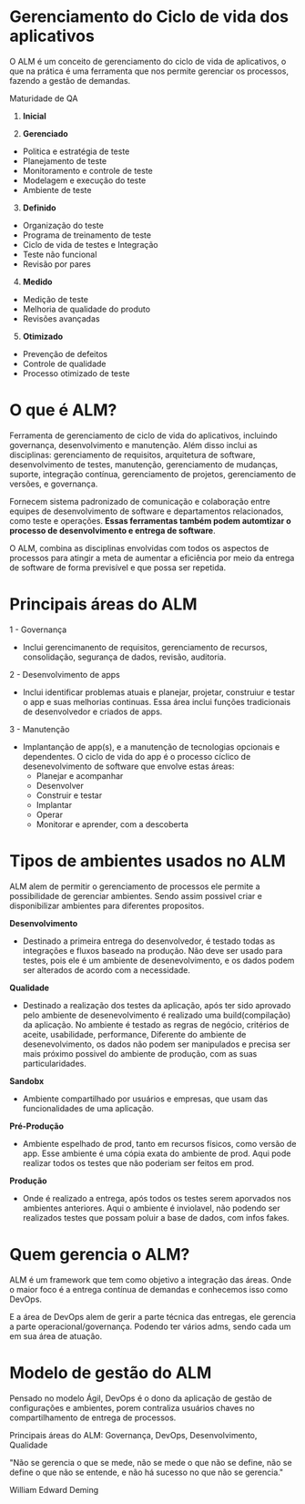 # Gerenciamento do Ciclo de vida dos aplicativos

O ALM é um conceito de gerenciamento do ciclo de vida de aplicativos, o que na prática é uma ferramenta que nos permite gerenciar os processos, fazendo a gestão de demandas.

Maturidade de QA

1) **Inicial**

2) **Gerenciado**
  
  <ul>
    <li> Politica e estratégia de teste
    <li> Planejamento de teste
    <li> Monitoramento e controle de teste
    <li> Modelagem e execução do teste
    <li> Ambiente de teste
  </ul>

3) **Definido**

 <ul>
    <li> Organização do teste
    <li> Programa de treinamento de teste
    <li> Ciclo de vida de testes e Integração
    <li> Teste não funcional
    <li> Revisão por pares
  </ul>

4) **Medido**

 <ul>
    <li> Medição de teste
    <li> Melhoria de qualidade do produto
    <li> Revisões avançadas
  </ul>

5) **Otimizado**

 <ul>
    <li> Prevenção de defeitos
    <li> Controle de qualidade
    <li> Processo otimizado de teste
  </ul>

# O que é ALM?

Ferramenta de gerenciamento de ciclo de vida do aplicativos, incluindo governança, desenvolvimento e manutenção. Além disso inclui as disciplinas: gerenciamento de requisitos, arquitetura de software, desenvolvimento de testes, manutenção, gerenciamento de mudanças, suporte, integração contínua, gerenciamento de projetos, gerenciamento de versões, e governança.

Fornecem sistema padronizado de comunicação e colaboração entre equipes de desenvolvimento de software e departamentos relacionados, como teste e operações. **Essas ferramentas também podem automtizar o processo de desenvolvimento e entrega de software**.

O ALM, combina as disciplinas envolvidas com todos os aspectos de processos para atingir a meta de aumentar a eficiência por meio da entrega de software de forma previsível e que possa ser repetida.

# Principais áreas do ALM

1 - Governança
  - Inclui gerencimanento de requisitos, gerenciamento de recursos, consolidação, segurança de dados, revisão, auditoria.

2 - Desenvolvimento de apps
  - Inclui identificar problemas atuais e planejar, projetar, construiur e testar o app e suas melhorias continuas. Essa área inclui funções tradicionais de desenvolvedor e criados de apps.

3 - Manutenção
  - Implantanção de app(s), e a manutenção de tecnologias opcionais e dependentes.
  O ciclo de vida do app é o processo cíclico de desenevolvimento de software que envolve estas áreas:
    - Planejar e acompanhar
    - Desenvolver
    - Construir e testar
    - Implantar
    - Operar
    - Monitorar e aprender, com a descoberta

# Tipos de ambientes usados no ALM

ALM alem de permitir o gerenciamento de processos ele permite a possibilidade de gerenciar ambientes. Sendo assim possivel criar e disponibilizar ambientes para diferentes propositos.

**Desenvolvimento**
  
  - Destinado a primeira entrega do desenvolvedor, é testado todas as integrações e fluxos baseado na produção. Não deve ser usado para testes, pois ele é um ambiente de desenevolvimento, e os dados podem ser alterados de acordo com a necessidade.

**Qualidade**

  - Destinado a realização dos testes da aplicação, após ter sido aprovado pelo ambiente de desenevolvimento é realizado uma build(compilação) da aplicação. No ambiente é testado as regras de negócio, critérios de aceite, usabilidade, performance, Diferente do ambiente de desenevolvimento, os dados não podem ser manipulados e precisa ser mais próximo possivel do ambiente de produção, com as suas particularidades.

**Sandobx**

  - Ambiente compartilhado por usuários e empresas, que usam das funcionalidades de uma aplicação.

**Pré-Produção**

  - Ambiente espelhado de prod, tanto em recursos físicos, como versão de app. Esse ambiente é uma cópia exata do ambiente de prod. Aqui pode realizar todos os testes que não poderiam ser feitos em prod.

**Produção**

  - Onde é realizado a entrega, após todos os testes serem aporvados nos ambientes anteriores. Aqui o ambiente é inviolavel, não podendo ser realizados testes que possam poluir a base de dados, com infos fakes.

# Quem gerencia o ALM?

ALM é um framework que tem como objetivo a integração das áreas. Onde o maior foco é a entrega contínua de demandas e conhecemos isso como DevOps.

E a área de DevOps alem de gerir a parte técnica das entregas, ele gerencia a parte operacional/governança. Podendo ter vários adms, sendo cada um em sua área de atuação.

# Modelo de gestão do ALM

Pensado no modelo Ágil, DevOps é o dono da aplicação de gestão de configurações e ambientes, porem contraliza usuários chaves no compartilhamento de entrega de processos.

Principais áreas do ALM: Governança, DevOps, Desenvolvimento, Qualidade

"Não se gerencia o que se mede, não se mede o que não se define, não se define o que não se entende, e não há sucesso no que não se gerencia."

William Edward Deming